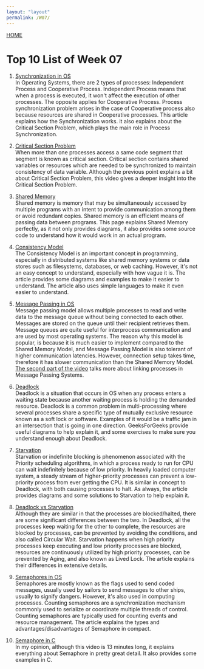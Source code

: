 ```yaml
---
layout: "layout"
permalink: /W07/
---
```


[HOME](../)

# Top 10 List of Week 07

1. [Synchronization in OS](https://www.guru99.com/process-synchronization.html)<br>
In Operating Systems, there are 2 types of processes: Independent Process and Cooperative Process. Independent Process means that when a process is executed, it won't affect the execution of other processes. The opposite applies for Cooperative Process. Process synchronization problem arises in the case of Cooperative process also because resources are shared in Cooperative processes. This article explains how the Synchronization works. it also explains about the Critical Section Problem, which plays the main role in Process Synchronization.

2. [Critical Section Problem](https://www.youtube.com/watch?v=qMQsd7Iy5jo)<br>
When more than one processes access a same code segment that segment is known as critical section. Critical section contains shared variables or resources which are needed to be synchronized to maintain consistency of data variable. Although the previous point explains a bit about Critical Section Problem, this video gives a deeper insight into the Critical Section Problem.

3. [Shared Memory](https://www.tutorialspoint.com/inter_process_communication/inter_process_communication_shared_memory.htm)<br>
Shared memory is memory that may be simultaneously accessed by multiple programs with an intent to provide communication among them or avoid redundant copies. Shared memory is an efficient means of passing data between programs. This page explains Shared Memory perfectly, as it not only provides diagrams, it also provides some source code to understand how it would work in an actual program.

4. [Consistency Model](https://shashankbaravani.medium.com/consistency-models-in-distributed-systems-d64c134f84ce)<br>
The Consistency Model is an important concept in programming, especially in distributed systems like shared memory systems or data stores such as filesystems, databases, or web caching. However, it's not an easy concept to understand, especially with how vague it is. The article provides some diagrams and examples to make it easier to understand. The article also uses simple languages to make it even easier to understand.

5. [Message Passing in OS](https://www.youtube.com/watch?v=LuuSXWkDJOo)<br>
Message passing model allows multiple processes to read and write data to the message queue without being connected to each other. Messages are stored on the queue until their recipient retrieves them. Message queues are quite useful for interprocess communication and are used by most operating systems. The reason why this model is popular, is because it is much easier to implement compared to the Shared Memory Model, and Message Passing Model is also tolerant of higher communication latencies. However, connection setup takes time, therefore it has slower communication than the Shared Memory Model. [The second part of the video](https://www.youtube.com/watch?v=S3mS8MR7bUY) talks more about linking processes in Message Passing Systems.

6. [Deadlock](https://www.geeksforgeeks.org/introduction-of-deadlock-in-operating-system/)<br>
Deadlock is a situation that occurs in OS when any process enters a waiting state because another waiting process is holding the demanded resource. Deadlock is a common problem in multi-processing where several processes share a specific type of mutually exclusive resource known as a soft lock or software. Examples of it would be a traffic jam in an intersection that is going in one direction. GeeksForGeeks provide useful diagrams to help explain it, and some exercises to make sure you understand enough about Deadlock.

7. [Starvation](https://www.geeksforgeeks.org/starvation-and-aging-in-operating-systems/)<br>
Starvation or indefinite blocking is phenomenon associated with the Priority scheduling algorithms, in which a process ready to run for CPU can wait indefinitely because of low priority. In heavily loaded computer system, a steady stream of higher-priority processes can prevent a low-priority process from ever getting the CPU. It is similar in concept to Deadlock, with both causing processes to halt. As always, the article provides diagrams and some solutions to Starvation to help explain it.

8. [Deadlock vs Starvation](https://techdifferences.com/difference-between-deadlock-and-starvation-in-os.html)<br>
Although they are similar in that the processes are blocked/halted, there are some significant differences between the two. In Deadlock, all the processes keep waiting for the other to complete, the resources are blocked by processes, can be prevented by avoiding the conditions, and also called Circular Wait. Starvation happens when high priority processes keep executing and low priority processes are blocked, resources are continuously utilized by high priority processes, can be prevented by Aging, and also known as Lived Lock. The article explains their differences in extensive details.

9. [Semaphores in OS](https://www.tutorialspoint.com/semaphores-in-operating-system)<br>
Semaphores are mostly known as the flags used to send coded messages, usually used by sailors to send messages to other ships, usually to signify dangers. However, it's also used in computing processes. Counting semaphores are a synchronization mechanism commonly used to serialize or coordinate multiple threads of control. Counting semaphores are typically used for counting events and resource management. The article explains the types and advantages/disadvantages of Semaphore in compact.

10. [Semaphore in C](https://www.youtube.com/watch?v=ukM_zzrIeXs)<br>
In my opinion, although this video is 13 minutes long, it explains everything about Semaphore in pretty great detail. It also provides some examples in C.